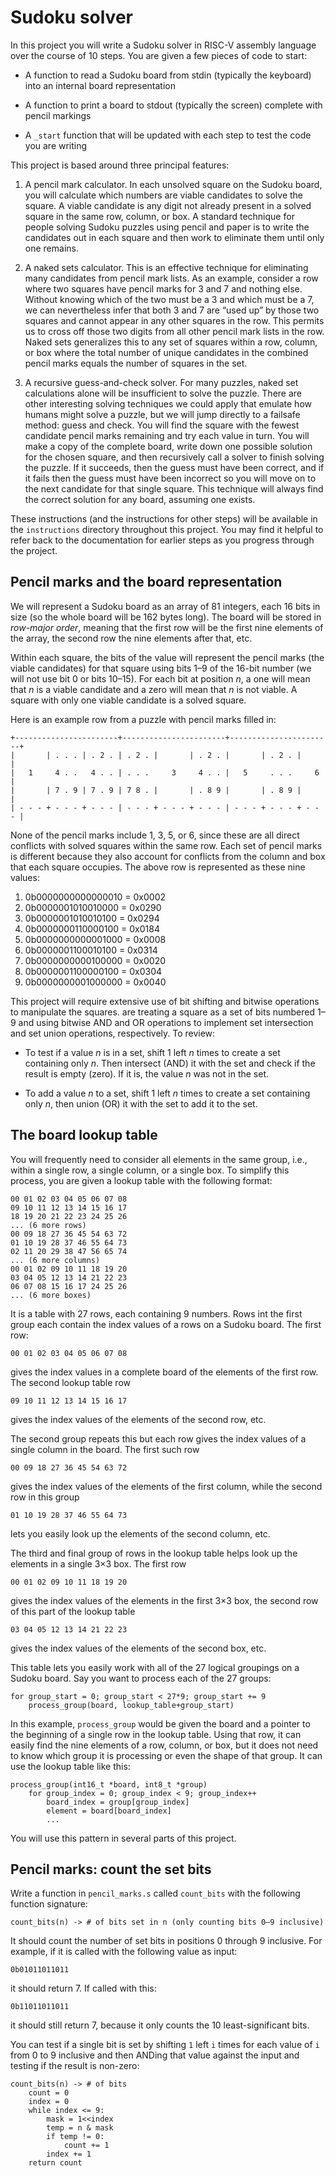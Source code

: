 Sudoku solver
=============

In this project you will write a Sudoku solver in RISC-V assembly
language over the course of 10 steps. You are given a few pieces of
code to start:

*   A function to read a Sudoku board from stdin (typically the
    keyboard) into an internal board representation

*   A function to print a board to stdout (typically the screen)
    complete with pencil markings

*   A `_start` function that will be updated with each step to test
    the code you are writing

This project is based around three principal features:

1.  A pencil mark calculator. In each unsolved square on the Sudoku
    board, you will calculate which numbers are viable candidates to
    solve the square. A viable candidate is any digit not already
    present in a solved square in the same row, column, or box. A
    standard technique for people solving Sudoku puzzles using
    pencil and paper is to write the candidates out in each square
    and then work to eliminate them until only one remains.

2.  A naked sets calculator. This is an effective technique for
    eliminating many candidates from pencil mark lists. As an
    example, consider a row where two squares have pencil marks for
    3 and 7 and nothing else. Without knowing which of the two must
    be a 3 and which must be a 7, we can nevertheless infer that
    both 3 and 7 are “used up” by those two squares and cannot
    appear in any other squares in the row. This permits us to cross
    off those two digits from all other pencil mark lists in the
    row. Naked sets generalizes this to any set of squares within a
    row, column, or box where the total number of unique candidates
    in the combined pencil marks equals the number of squares in the
    set.

3.  A recursive guess-and-check solver. For many puzzles, naked set
    calculations alone will be insufficient to solve the puzzle.
    There are other interesting solving techniques we could apply
    that emulate how humans might solve a puzzle, but we will jump
    directly to a failsafe method: guess and check. You will find
    the square with the fewest candidate pencil marks remaining and
    try each value in turn. You will make a copy of the complete
    board, write down one possible solution for the chosen square,
    and then recursively call a solver to finish solving the puzzle.
    If it succeeds, then the guess must have been correct, and if it
    fails then the guess must have been incorrect so you will move
    on to the next candidate for that single square. This technique
    will always find the correct solution for any board, assuming
    one exists.

These instructions (and the instructions for other steps) will be
available in the `instructions` directory throughout this project.
You may find it helpful to refer back to the documentation for
earlier steps as you progress through the project.


Pencil marks and the board representation
-----------------------------------------

We will represent a Sudoku board as an array of 81 integers, each 16
bits in size (so the whole board will be 162 bytes long). The board
will be stored in *row-major order*, meaning that the first row will
be the first nine elements of the array, the second row the nine
elements after that, etc.

Within each square, the bits of the value will represent the pencil
marks (the viable candidates) for that square using bits 1–9 of the
16-bit number (we will not use bit 0 or bits 10–15). For each bit at
position *n*, a one will mean that *n* is a viable candidate and a
zero will mean that *n* is not viable. A square with only one viable
candidate is a solved square.

Here is an example row from a puzzle with pencil marks filled in:


    +-----------------------+-----------------------+-----------------------+
    |       | . . . | . 2 . | . 2 . |       | . 2 . |       | . 2 . |       |
    |   1     4 . .   4 . . | . . .     3     4 . . |   5     . . .     6   |
    |       | 7 . 9 | 7 . 9 | 7 8 . |       | . 8 9 |       | . 8 9 |       |
    | - - - + - - - + - - - | - - - + - - - + - - - | - - - + - - - + - - - |

None of the pencil marks include 1, 3, 5, or 6, since these are all
direct conflicts with solved squares within the same row. Each set
of pencil marks is different because they also account for conflicts
from the column and box that each square occupies. The above row is
represented as these nine values:

1.  0b0000000000000010 = 0x0002
2.  0b0000001010010000 = 0x0290
3.  0b0000001010010100 = 0x0294
4.  0b0000000110000100 = 0x0184
5.  0b0000000000001000 = 0x0008
6.  0b0000001100010100 = 0x0314
7.  0b0000000000100000 = 0x0020
8.  0b0000001100000100 = 0x0304
9.  0b0000000001000000 = 0x0040

This project will require extensive use of bit shifting and bitwise
operations to manipulate the squares. are treating a square as a set
of bits numbered 1–9 and using bitwise AND and OR operations to
implement set intersection and set union operations, respectively.
To review:

*   To test if a value *n* is in a set, shift 1 left *n* times to
    create a set containing only *n*. Then intersect (AND) it with
    the set and check if the result is empty (zero). If it is, the
    value *n* was not in the set.

*   To add a value *n* to a set, shift 1 left *n* times to create a
    set containing only *n*, then union (OR) it with the set to add
    it to the set.


The board lookup table
----------------------

You will frequently need to consider all elements in the same group,
i.e., within a single row, a single column, or a single box. To
simplify this process, you are given a lookup table with the
following format:

    00 01 02 03 04 05 06 07 08
    09 10 11 12 13 14 15 16 17
    18 19 20 21 22 23 24 25 26
    ... (6 more rows)
    00 09 18 27 36 45 54 63 72
    01 10 19 28 37 46 55 64 73
    02 11 20 29 38 47 56 65 74
    ... (6 more columns)
    00 01 02 09 10 11 18 19 20
    03 04 05 12 13 14 21 22 23
    06 07 08 15 16 17 24 25 26
    ... (6 more boxes)

It is a table with 27 rows, each containing 9 numbers. Rows int the
first group each contain the index values of a rows on a Sudoku
board. The first row:

    00 01 02 03 04 05 06 07 08

gives the index values in a complete board of the elements of the
first row. The second lookup table row

    09 10 11 12 13 14 15 16 17

gives the index values of the elements of the second row, etc.

The second group repeats this but each row gives the index values of
a single column in the board. The first such row

    00 09 18 27 36 45 54 63 72

gives the index values of the elements of the first column, while
the second row in this group

    01 10 19 28 37 46 55 64 73

lets you easily look up the elements of the second column, etc.

The third and final group of rows in the lookup table helps look up
the elements in a single 3×3 box. The first row

    00 01 02 09 10 11 18 19 20

gives the index values of the elements in the first 3×3 box, the
second row of this part of the lookup table

    03 04 05 12 13 14 21 22 23

gives the index values of the elements of the second box, etc.

This table lets you easily work with all of the 27 logical groupings
on a Sudoku board. Say you want to process each of the 27 groups:

    for group_start = 0; group_start < 27*9; group_start += 9
        process_group(board, lookup_table+group_start)

In this example, `process_group` would be given the board and a
pointer to the beginning of a single row in the lookup table. Using
that row, it can easily find the nine elements of a row, column, or
box, but it does not need to know which group it is processing or
even the shape of that group. It can use the lookup table like this:

    process_group(int16_t *board, int8_t *group)
        for group_index = 0; group_index < 9; group_index++
            board_index = group[group_index]
            element = board[board_index]
            ...

You will use this pattern in several parts of this project.


Pencil marks: count the set bits
--------------------------------

Write a function in `pencil_marks.s` called `count_bits` with the
following function signature:

    count_bits(n) -> # of bits set in n (only counting bits 0–9 inclusive)

It should count the number of set bits in positions 0 through 9
inclusive. For example, if it is called with the following value as
input:

    0b01011011011

it should return 7. If called with this:

    0b11011011011

it should still return 7, because it only counts the 10
least-significant bits.

You can test if a single bit is set by shifting `1` left `i` times
for each value of `i` from 0 to 9 inclusive and then ANDing
that value against the input and testing if the result is non-zero:

    count_bits(n) -> # of bits
        count = 0
        index = 0
        while index <= 9:
            mask = 1<<index
            temp = n & mask
            if temp != 0:
                count += 1
            index += 1
        return count
